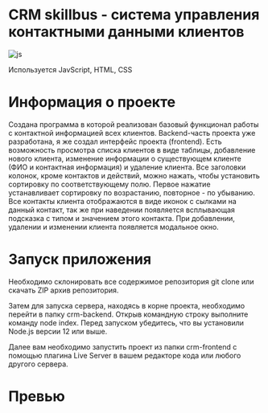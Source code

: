 # CRM skillbus - система управления контактными данными клиентов
![js](https://github.com/Vanxelsing123/CRM-skillbus/assets/135120438/2e74f0f2-7ab3-4c70-9a94-1bd4751006a2)

Используется JavScript, HTML, CSS

# Информация о проекте
Создана программа в которой реализован базовый функционал работы с контактной информацией всех клиентов. Backend-часть проекта уже разработана, я же создал интерфейс проекта (frontend). Есть возможность просмотра списка клиентов в виде таблицы, добавление нового клиента, изменение информации о существующем клиенте (ФИО и контактная информация) и удаление клиента. Все заголовки колонок, кроме контактов и действий, можно нажать, чтобы установить сортировку по соответствующему полю. Первое нажатие устанавливает сортировку по возрастанию, повторное - по убыванию. Все контакты клиента отображаются в виде иконок с сылками на данный контакт, так же при наведении появляется всплывающая подсказка с типом и значением этого контакта. При добавлении, удалении и изменении клиента появляется модальное окно.

# Запуск приложения
Необходимо склонировать все содержимое репозитория git clone <this repo> или скачать ZIP архив репозитория.

Затем для запуска сервера, находясь в корне проекта, необходимо перейти в папку crm-backend. Открыв командную строку выполните команду node index. Перед запуском убедитесь, что вы установили Node.js версии 12 или выше.

Далее  вам необходимо запустить проект из папки crm-frontend с помощью плагина Live Server в вашем редакторе кода или любого другого сервера.

# Превью

